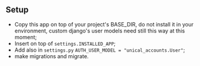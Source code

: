 Setup
-----

- Copy this app on top of your project's BASE_DIR, do not install it in your environment, custom django's user models need still this way at this moment;
- Insert on top of `settings.INSTALLED_APP`;
- Add also in `settings.py` `AUTH_USER_MODEL = "unical_accounts.User"`;
- make migrations and migrate.

